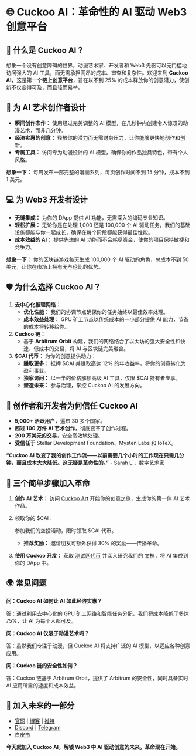 # 🌐 Cuckoo AI：革命性的 AI 驱动 Web3 创意平台

## 🚀 什么是 Cuckoo AI？

想象一个没有创意障碍的世界，动漫艺术家、开发者和 Web3 先驱可以无门槛地访问强大的 AI 工具，而无需承担高昂的成本、审查和复杂性。欢迎来到 **Cuckoo AI**，这是第一个**链上创意平台**，旨在以不到 25% 的成本释放你的创意潜力，使创新不仅变得可及，而且轻而易举。

## 🎨 为 AI 艺术创作者设计

- **瞬间创作杰作：** 使用经过完美调整的 AI 模型，在几秒钟内创建令人惊叹的动漫艺术，而非几分钟。
- **经济实惠的创意：** 释放你的潜力而无需财务压力，让你能够更快地创作和创新。
- **专属工具：** 访问专为动漫设计的 AI 模型，确保你的作品独具特色，带有个人风格。

**想象一下：** 每周发布一部完整的漫画系列，每页创作时间不到 15 分钟，成本不到 1 美元。

## 💻 为 Web3 开发者设计

- **无缝集成：** 为你的 DApp 提供 AI 功能，无需深入的编码专业知识。
- **轻松扩展：** 无论你是在处理 1,000 还是 100,000 个 AI 驱动任务，我们的基础设施都能与你一起成长，确保在每个阶段都能获得最佳性能。
- **成本效益的 AI：** 提供先进的 AI 功能而不会耗尽资金，使你的项目保持敏捷和竞争力。

**想象一下：** 你的区块链游戏每天生成 100,000 个 AI 驱动的角色，总成本不到 50 美元，让你在市场上拥有无与伦比的优势。

## 🛡️ 为什么选择 Cuckoo AI？

1. **去中心化推理网络：**
   - **优化性能：** 我们的协调节点确保你的任务始终以最佳效率处理。
   - **成本效益处理：** GPU 矿工节点以传统成本的一小部分提供 AI 能力，节省的成本将转移给你。
2. **Cuckoo 链：**
   - 基于 **Arbitrum Orbit** 构建，我们的网络结合了以太坊的强大安全性和快速、低成本的交易，将 AI 与区块链完美融合。
3. **$CAI 代币：** 为你的创意提供动力：
   - **赚取更多：** 抵押 $CAI 并赚取高达 12% 的年收益率，将你的创意转化为盈利事业。
   - **独家访问：** 以一半的价格解锁高级 AI 工具，仅限 $CAI 持有者专享。
   - **塑造未来：** 参与治理，掌控 Cuckoo AI 的发展方向。

## 💎 创作者和开发者为何信任 Cuckoo AI

- **5,000+ 活跃用户**，遍布 30 多个国家。
- **超过 100 万件 AI 艺术创作**，彻底变革了创作过程。
- **200 万美元的交易**，安全高效地处理。
- **受信任于** Stellar Development Foundation、Mysten Labs 和 IoTeX。

**“Cuckoo AI 改变了我的创作工作流——以前需要几个小时的工作现在只需几分钟，而且成本大大降低。这无疑是革命性的。”** - Sarah L.，数字艺术家

## 🚀 三个简单步骤加入革命

1. **创作 AI 艺术：** 访问 [Cuckoo Art](https://cuckoo.network/portal/art) 开始你的创意之旅，生成你的第一件 AI 艺术作品。

2. 领取你的 $CAI：

    参加我们的空投活动，限时领取 $CAI 代币。

   - **推荐奖励：** 邀请朋友可额外获得 30% 的奖励——传播革命。

3. **使用 Cuckoo 开发：** 获取 [测试网代币](https://cuckoo.network/portal/faucet) 并深入研究我们的 [文档](https://cuckoo.network/zh/docs/cuckoo-chain/cuckoo-chain)，将 AI 集成到你的 DApp 中。

## 🌍 常见问题

**问：Cuckoo AI 如何让 AI 如此经济实惠？**

答：通过利用去中心化的 GPU 矿工网络和智能任务分配，我们将成本降低了多达 75%，让 AI 为每个人都可及。

**问：Cuckoo AI 仅限于动漫艺术吗？**

答：虽然我们专注于动漫，但 Cuckoo AI 将支持广泛的 AI 模型，以适应各种创意应用。

**问：Cuckoo 链的安全性如何？**

答：Cuckoo 链基于 Arbitrum Orbit，提供了 Arbitrum 的安全性，同时具备实时 AI 应用所需的速度和成本效益。

## 🔗 加入未来的一部分

- [官网](https://cuckoo.network/) | [博客](https://cuckoo.network/blog) | [推特](https://cuckoo.network/x)
- [Discord](https://cuckoo.network/dc) | [Telegram](https://cuckoo.network/tg)
- [白皮书](https://cuckoo.network/docs/cuckoo-network)

**今天就加入 Cuckoo AI，解锁 Web3 中 AI 驱动创意的未来。革命现在开始。**
